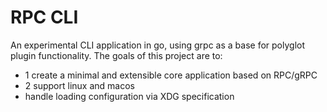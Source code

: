 # RPC CLI
An experimental CLI application in go, using grpc as a base for polyglot plugin functionality.
The goals of this project are to:
- 1 create a minimal and extensible core application based on RPC/gRPC
- 2 support linux and macos
- handle loading configuration via XDG specification
